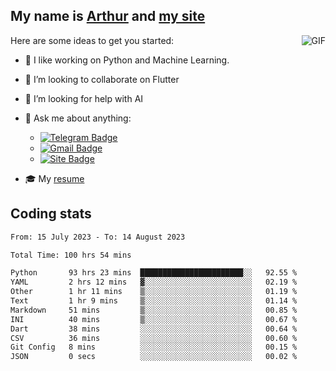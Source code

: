 
## My name is [Arthur](https://www.linkedin.com/in/arthur-novais-201420/) and [my site](https://arthurcn96.github.io/)

<!--
**Arthurcn96/Arthurcn96** is a ✨ _special_ ✨ repository because its `README.md` (this file) appears on your GitHub profile.
-->
<img align="right"  max-width="440" max-height="240" alt="GIF" src="https://raw.githubusercontent.com/Arthurcn96/Arthurcn96/master/helloThere.gif" />

Here are some ideas to get you started:

- 🤖 I like working on Python and Machine Learning.
- 👯 I’m looking to collaborate on Flutter
- 🤔 I’m looking for help with AI
- 💬 Ask me about anything:
    - [![Telegram Badge](https://img.shields.io/badge/-@Arthurcn9-0088cc?style=for-the-badge&logo=Telegram&logoColor=white)](https://t.me/Arthurcn9)
    - [![Gmail Badge](https://img.shields.io/badge/-@Arthurcn9-red?style=for-the-badge&logo=Gmail&logoColor=white)](mailto:Arthurcn96@gmail.com)
    - [![Site Badge](https://img.shields.io/badge/arthurcn96.github.io-informational?style=for-the-badge&logo=internetexplorer)](https://arthurcn96.github.io/)

- 🎓 My [resume](https://github.com/Arthurcn96/resume/blob/master/Resume_PT-BR.pdf)


## Coding stats
<!--START_SECTION:waka-->

```txt
From: 15 July 2023 - To: 14 August 2023

Total Time: 100 hrs 54 mins

Python       93 hrs 23 mins  ███████████████████████░░   92.55 %
YAML         2 hrs 12 mins   ▓░░░░░░░░░░░░░░░░░░░░░░░░   02.19 %
Other        1 hr 11 mins    ▒░░░░░░░░░░░░░░░░░░░░░░░░   01.19 %
Text         1 hr 9 mins     ▒░░░░░░░░░░░░░░░░░░░░░░░░   01.14 %
Markdown     51 mins         ▒░░░░░░░░░░░░░░░░░░░░░░░░   00.85 %
INI          40 mins         ▒░░░░░░░░░░░░░░░░░░░░░░░░   00.67 %
Dart         38 mins         ░░░░░░░░░░░░░░░░░░░░░░░░░   00.64 %
CSV          36 mins         ░░░░░░░░░░░░░░░░░░░░░░░░░   00.60 %
Git Config   8 mins          ░░░░░░░░░░░░░░░░░░░░░░░░░   00.15 %
JSON         0 secs          ░░░░░░░░░░░░░░░░░░░░░░░░░   00.02 %
```

<!--END_SECTION:waka-->
